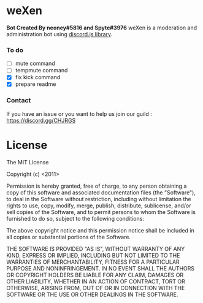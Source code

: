 # weXen 
**Bot Created By neoney#5816 and Spyte#3976**
weXen is a moderation and administration bot using [discord.js library]("https://discord.js.org").
### To do
- [ ] mute command
- [ ] tempmute command
- [x] fix kick command
- [x] prepare readme
### Contact 
If you have an issue or you want to help us join our guild : https://discord.gg/CHJRGS
# License
The MIT License

Copyright (c) <2011>

Permission is hereby granted, free of charge, to any person obtaining a copy of this software and associated documentation files (the "Software"), to deal in the Software without restriction, including without limitation the rights to use, copy, modify, merge, publish, distribute, sublicense, and/or sell copies of the Software, and to permit persons to whom the Software is furnished to do so, subject to the following conditions:

The above copyright notice and this permission notice shall be included in all copies or substantial portions of the Software.

THE SOFTWARE IS PROVIDED "AS IS", WITHOUT WARRANTY OF ANY KIND, EXPRESS OR IMPLIED, INCLUDING BUT NOT LIMITED TO THE WARRANTIES OF MERCHANTABILITY, FITNESS FOR A PARTICULAR PURPOSE AND NONINFRINGEMENT. IN NO EVENT SHALL THE AUTHORS OR COPYRIGHT HOLDERS BE LIABLE FOR ANY CLAIM, DAMAGES OR OTHER LIABILITY, WHETHER IN AN ACTION OF CONTRACT, TORT OR OTHERWISE, ARISING FROM, OUT OF OR IN CONNECTION WITH THE SOFTWARE OR THE USE OR OTHER DEALINGS IN THE SOFTWARE.
